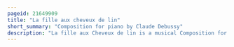 ```yaml
---
pageid: 21649909
title: "La fille aux cheveux de lin"
short_summary: "Composition for piano by Claude Debussy"
description: "La fille aux Cheveux de lin is a musical Composition for Piano Solo by the french Composer Claude Debussy. It is the eighth Piece in the Composer's first Book of Prludes written between late 1909 and early 1910. The Title is in french and roughly Means girl with the Flaxen Hair. The Piece is 39 Measures long and takes about two and a Half Minutes to play. It's in G major Key."
---
```

